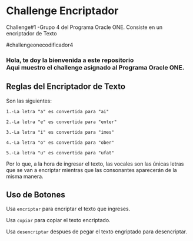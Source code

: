 # Challenge Encriptador
Challenge#1 -Grupo 4 del Programa Oracle ONE. Consiste en un encriptador de Texto 

#challengeonecodificador4

<h3>Hola, te doy la bienvenida a este repositorio <br> Aqui muestro el challenge asignado al Programa Oracle ONE.</h3>


## Reglas del Encriptador de Texto

Son las siguientes:

    1.-La letra "a" es convertida para "ai"
    
    2.-La letra "e" es convertida para "enter" 
    
    3.-La letra "i" es convertida para "imes"

    4.-La letra "o" es convertida para "ober"

    5.-La letra "u" es convertida para "ufat"

 Por lo que, a la hora de ingresar el texto, las vocales son las únicas letras que se van a encriptar mientras que las consonantes aparecerán de la misma manera.
 
 ## Uso de Botones

   Usa `encriptar` para encriptar el texto que ingreses.
   
   Usa `copiar` para copiar el texto encriptado.
   
   Usa `desencriptar` despues de pegar el texto engriptado para desencriptar.
   

 
